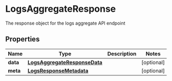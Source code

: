 # LogsAggregateResponse

The response object for the logs aggregate API endpoint

## Properties

| Name     | Type                                                          | Description | Notes      |
| -------- | ------------------------------------------------------------- | ----------- | ---------- |
| **data** | [**LogsAggregateResponseData**](LogsAggregateResponseData.md) |             | [optional] |
| **meta** | [**LogsResponseMetadata**](LogsResponseMetadata.md)           |             | [optional] |

